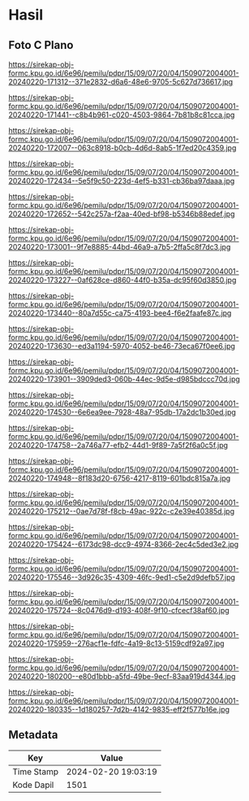 # Hasil

## Foto C Plano

https://sirekap-obj-formc.kpu.go.id/6e96/pemilu/pdpr/15/09/07/20/04/1509072004001-20240220-171312--371e2832-d6a6-48e6-9705-5c627d736617.jpg

https://sirekap-obj-formc.kpu.go.id/6e96/pemilu/pdpr/15/09/07/20/04/1509072004001-20240220-171441--c8b4b961-c020-4503-9864-7b81b8c81cca.jpg

https://sirekap-obj-formc.kpu.go.id/6e96/pemilu/pdpr/15/09/07/20/04/1509072004001-20240220-172007--063c8918-b0cb-4d6d-8ab5-1f7ed20c4359.jpg

https://sirekap-obj-formc.kpu.go.id/6e96/pemilu/pdpr/15/09/07/20/04/1509072004001-20240220-172434--5e5f9c50-223d-4ef5-b331-cb36ba97daaa.jpg

https://sirekap-obj-formc.kpu.go.id/6e96/pemilu/pdpr/15/09/07/20/04/1509072004001-20240220-172652--542c257a-f2aa-40ed-bf98-b5346b88edef.jpg

https://sirekap-obj-formc.kpu.go.id/6e96/pemilu/pdpr/15/09/07/20/04/1509072004001-20240220-173001--9f7e8885-44bd-46a9-a7b5-2ffa5c8f7dc3.jpg

https://sirekap-obj-formc.kpu.go.id/6e96/pemilu/pdpr/15/09/07/20/04/1509072004001-20240220-173227--0af628ce-d860-44f0-b35a-dc95f60d3850.jpg

https://sirekap-obj-formc.kpu.go.id/6e96/pemilu/pdpr/15/09/07/20/04/1509072004001-20240220-173440--80a7d55c-ca75-4193-bee4-f6e2faafe87c.jpg

https://sirekap-obj-formc.kpu.go.id/6e96/pemilu/pdpr/15/09/07/20/04/1509072004001-20240220-173630--ed3a1194-5970-4052-be46-73eca67f0ee6.jpg

https://sirekap-obj-formc.kpu.go.id/6e96/pemilu/pdpr/15/09/07/20/04/1509072004001-20240220-173901--3909ded3-060b-44ec-9d5e-d985bdccc70d.jpg

https://sirekap-obj-formc.kpu.go.id/6e96/pemilu/pdpr/15/09/07/20/04/1509072004001-20240220-174530--6e6ea9ee-7928-48a7-95db-17a2dc1b30ed.jpg

https://sirekap-obj-formc.kpu.go.id/6e96/pemilu/pdpr/15/09/07/20/04/1509072004001-20240220-174758--2a746a77-efb2-44d1-9f89-7a5f2f6a0c5f.jpg

https://sirekap-obj-formc.kpu.go.id/6e96/pemilu/pdpr/15/09/07/20/04/1509072004001-20240220-174948--8f183d20-6756-4217-8119-601bdc815a7a.jpg

https://sirekap-obj-formc.kpu.go.id/6e96/pemilu/pdpr/15/09/07/20/04/1509072004001-20240220-175212--0ae7d78f-f8cb-49ac-922c-c2e39e40385d.jpg

https://sirekap-obj-formc.kpu.go.id/6e96/pemilu/pdpr/15/09/07/20/04/1509072004001-20240220-175424--6173dc98-dcc9-4974-8366-2ec4c5ded3e2.jpg

https://sirekap-obj-formc.kpu.go.id/6e96/pemilu/pdpr/15/09/07/20/04/1509072004001-20240220-175546--3d926c35-4309-46fc-9ed1-c5e2d9defb57.jpg

https://sirekap-obj-formc.kpu.go.id/6e96/pemilu/pdpr/15/09/07/20/04/1509072004001-20240220-175724--8c0476d9-d193-408f-9f10-cfcecf38af60.jpg

https://sirekap-obj-formc.kpu.go.id/6e96/pemilu/pdpr/15/09/07/20/04/1509072004001-20240220-175959--276acf1e-fdfc-4a19-8c13-5159cdf92a97.jpg

https://sirekap-obj-formc.kpu.go.id/6e96/pemilu/pdpr/15/09/07/20/04/1509072004001-20240220-180200--e80d1bbb-a5fd-49be-9ecf-83aa919d4344.jpg

https://sirekap-obj-formc.kpu.go.id/6e96/pemilu/pdpr/15/09/07/20/04/1509072004001-20240220-180335--1d180257-7d2b-4142-9835-eff2f577b16e.jpg


## Metadata

| Key        | Value               |
| ---------- | ------------------- |
| Time Stamp | 2024-02-20 19:03:19 |
| Kode Dapil | 1501                |



